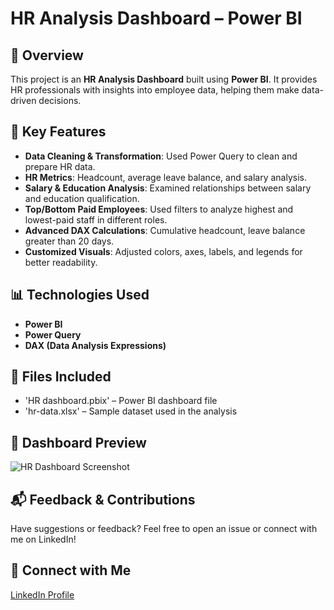 # HR Analysis Dashboard – Power BI  

## 📌 Overview  
This project is an **HR Analysis Dashboard** built using **Power BI**. It provides HR professionals with insights into employee data, helping them make data-driven decisions.  

## 🎯 Key Features  
- **Data Cleaning & Transformation**: Used Power Query to clean and prepare HR data.  
- **HR Metrics**: Headcount, average leave balance, and salary analysis.  
- **Salary & Education Analysis**: Examined relationships between salary and education qualification.  
- **Top/Bottom Paid Employees**: Used filters to analyze highest and lowest-paid staff in different roles.  
- **Advanced DAX Calculations**: Cumulative headcount, leave balance greater than 20 days.  
- **Customized Visuals**: Adjusted colors, axes, labels, and legends for better readability.  

## 📊 Technologies Used  
- **Power BI**  
- **Power Query**  
- **DAX (Data Analysis Expressions)**  

## 📁 Files Included  
- 'HR dashboard.pbix' – Power BI dashboard file  
- 'hr-data.xlsx' – Sample dataset used in the analysis  
 
## 📸 Dashboard Preview  
![HR Dashboard Screenshot](HRScreenshot)  


## 📬 Feedback & Contributions  
Have suggestions or feedback? Feel free to open an issue or connect with me on LinkedIn!  

## 🔗 Connect with Me  
[LinkedIn Profile](www.linkedin.com/in/imesha-kularathna-b505562b9)  


